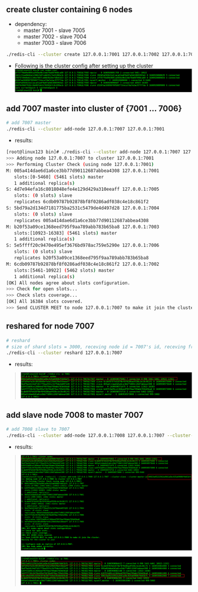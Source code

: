 ## create cluster containing 6 nodes
- dependency:
  - master 7001 - slave 7005
  - master 7002 - slave 7004
  - master 7003 - slave 7006

```bash
./redis-cli --cluster create 127.0.0.1:7001 127.0.0.1:7002 127.0.0.1:7003 127.0.0.1:7004 127.0.0.1:7005 127.0.0.1:7006 --cluster-replicas 1
```
- Following is the cluster config after setting up the cluster
![](rsrc/cluster_nodes.png)

## add 7007 master into cluster of {7001 ... 7006}
```bash
# add 7007 master
./redis-cli --cluster add-node 127.0.0.1:7007 127.0.0.1:7001
```
- results:
```bash
[root@linux123 bin]# ./redis-cli --cluster add-node 127.0.0.1:7007 127.0.0.1:7001
>>> Adding node 127.0.0.1:7007 to cluster 127.0.0.1:7001
>>> Performing Cluster Check (using node 127.0.0.1:7001)
M: 005a414dae6d1a6ce3bb77d90112687abbea4308 127.0.0.1:7001
   slots:[0-5460] (5461 slots) master
   1 additional replica(s)
S: 4d7e94efa16c8018048efe4e129d429a310eeaff 127.0.0.1:7005
   slots: (0 slots) slave
   replicates 6cdb09787b92878bf8f0286adf038c4e18c861f2
S: 5bd79a2d134d7181775ba2531c5479de4d497d28 127.0.0.1:7004
   slots: (0 slots) slave
   replicates 005a414dae6d1a6ce3bb77d90112687abbea4308
M: b20f53a09ce1368eed795f9aa789abb783b65ba8 127.0.0.1:7003
   slots:[10923-16383] (5461 slots) master
   1 additional replica(s)
S: 5e5ffff20c9470e495ef3676bd978ac759e5290e 127.0.0.1:7006
   slots: (0 slots) slave
   replicates b20f53a09ce1368eed795f9aa789abb783b65ba8
M: 6cdb09787b92878bf8f0286adf038c4e18c861f2 127.0.0.1:7002
   slots:[5461-10922] (5462 slots) master
   1 additional replica(s)
[OK] All nodes agree about slots configuration.
>>> Check for open slots...
>>> Check slots coverage...
[OK] All 16384 slots covered.
>>> Send CLUSTER MEET to node 127.0.0.1:7007 to make it join the cluster.

```

## reshared for node 7007
```bash
# reshard
# size of shard slots = 3000, receving node id = 7007's id, receving from= all
./redis-cli --cluster reshard 127.0.0.1:7007
```
- results:
> ![](rsrc/cluster_share_7007.png)

## add slave node 7008 to master 7007
```bash
# add 7008 slave to 7007
./redis-cli --cluster add-node 127.0.0.1:7008 127.0.0.1:7007 --cluster-slave --cluster-master-id redis7007id
```
- results:
> ![](rsrc/cluster_add_slave1.png)
> 
> ![](rsrc/cluster_add_slave2.png)